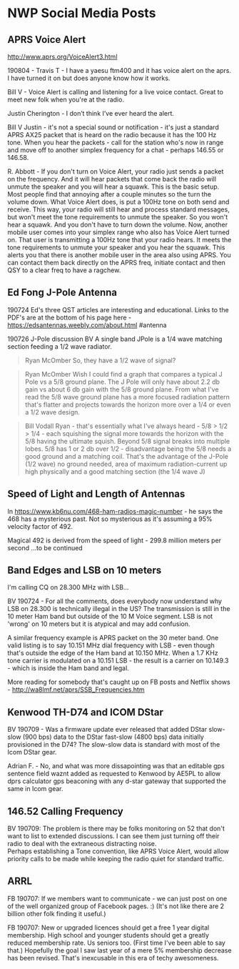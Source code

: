 # NWP Social Media Posts

## APRS Voice Alert

http://www.aprs.org/VoiceAlert3.html

190804 - Travis T - I have a yaesu ftm400 and it has voice alert on the aprs. I have turned it on but does anyone know how it works.

Bill V - Voice Alert is calling and listening for a live voice contact. Great to meet new folk when you're at the radio.

Justin Cherington - I don’t think I’ve ever heard the alert.

Bill V Justin - it's not a special sound or notification - it's just a standard APRS AX25 packet that is heard on the radio because it has the 100 Hz tone. When you hear the packets - call for the station who's now in range and move off to another simplex frequency for a chat - perhaps 146.55 or 146.58.

R. Abbott - If you don't turn on Voice Alert, your radio just sends a packet on the frequency. And it will hear packets that come back the radio will unmute the speaker and you will hear a squawk. This is the basic setup. Most people find that annoying after a couple minutes so the turn the volume down. What Voice Alert does, is put a 100Hz tone on both send and receive. This way, your radio will still hear and process standard messages, but won't meet the tone requirements to unmute the speaker. So you won't hear a squawk. And you don't have to turn down the volume. Now, another mobile user comes into your simplex range who also has Voice Alert turned on. That user is transmitting a 100Hz tone that your radio hears. It meets the tone requirements to unmute your speaker and you hear the squawk. This alerts you that there is another mobile user in the area also using APRS. You can contact them back directly on the APRS freq, initiate contact and then QSY to a clear freq to have a ragchew.

## Ed Fong J-Pole Antenna
190724 Ed's three QST articles are interesting and educational. Links to the PDF's are at the bottom of his page here - https://edsantennas.weebly.com/about.html #antenna

190726 J-Pole discussion BV A single band JPole is a 1/4 wave matching section feeding a 1/2 wave radiator.

> Ryan McOmber So, they have a 1/2 wave of signal?

> Ryan McOmber Wish I could find a graph that compares a typical J Pole vs a 5/8 ground plane. The J Pole will only have about 2.2 db gain vs about 6 db gain with the 5/8 ground plane. From what I've read the 5/8 wave ground plane has a more focused radiation pattern that's flatter and projects towards the horizon more over a 1/4 or even a 1/2 wave design.

> Bill Vodall Ryan - that's essentially what I've always heard - 5/8 > 1/2 > 1/4 - each squishing the signal more towards the horizon with the 5/8 having the ultimate squish. Beyond 5/8 signal breaks into multiple lobes.
5/8 has 1 or 2 db over 1/2 - disadvantage being the 5/8 needs a good ground and a matching coil. That's the advantage of the J-Pole (1/2 wave) no ground needed, area of maximum radiation-current up high physically and a good matching section (the 1/4 wave J)


## Speed of Light and Length of Antennas

In https://www.kb6nu.com/468-ham-radios-magic-number - he says the 468 has a mysterious past.   Not so mysterious as it's assuming a 95% velocity factor of 492.

Magical 492 is derived from the speed of light - 299.8 million meters per second
...to be continued

## Band Edges and LSB on 10 meters

I'm calling CQ on 28.300 MHz with LSB...

BV 190724 - For all the comments, does everybody now understand why LSB on 28.300 is technically illegal in the US? The transmission is still in the 10 meter Ham band but outside of the 10 M Voice segment. LSB is not 'wrong' on 10 meters but it is atypical and may add confusion.

A similar frequency example is APRS packet on the 30 meter band. One valid listing is to say 10.151 MHz dial frequency with LSB - even though that's outside the edge of the Ham band at 10.150 MHz. When a 1.7 KHz tone carrier is modulated on a 10.151 LSB - the result is a carrier on 10.149.3 - which is inside the Ham band and legal.

More reading for somebody that's caught up on FB posts and Netflix shows - http://wa8lmf.net/aprs/SSB_Frequencies.htm

## Kenwood TH-D74 and ICOM DStar

BV 190709 - Was a firmware update ever released that added DStar slow-slow (900 bps) data to the DStar fast-slow (4800 bps) data initially provisioned in the D74? The slow-slow data is standard with most of the Icom DStar gear.

   Adrian F. - No, and what was more dissapointing was that an editable gps sentence field waznt added as requested to Kenwood by AE5PL to allow dprs calculator gps beaconing with any d-star gateway that supported the same in Icom gear.

## 146.52 Calling Frequency

BV 190709: The problem is there may be folks monitoring on 52 that don't want to list to extended discussions.  I can see them just turning off their radio to deal with the extraneous distracting noise.   
Perhaps establishing a Tone convention, like APRS Voice Alert, would allow priority calls to be made while keeping the radio quiet for standard traffic.

## ARRL

FB 190707: If we members want to communicate - we can just post on one of the well organized group of Facebook pages. :) (It's not like there are 2 billion other folk finding it useful.)

FB 190707: New or upgraded licences should get a free 1 year digital membership. High school and younger students should get a greatly reduced membership rate. Us seniors too. (First time I've been able to say that.)
Hopefully the goal I saw last year of a mere 5% membership decrease has been revised. That's inexcusable in this era of techy awesomeness.
